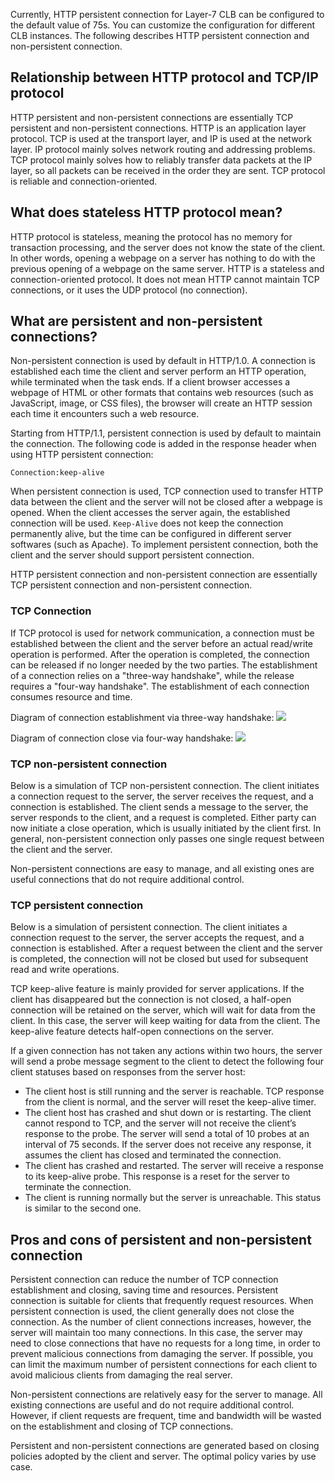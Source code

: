 Currently, HTTP persistent connection for Layer-7 CLB can be configured to the default value of 75s. You can customize the configuration for different CLB instances. The following describes HTTP persistent connection and non-persistent connection.

## Relationship between HTTP protocol and TCP/IP protocol
HTTP persistent and non-persistent connections are essentially TCP persistent and non-persistent connections. HTTP is an application layer protocol. TCP is used at the transport layer, and IP is used at the network layer. IP protocol mainly solves network routing and addressing problems. TCP protocol mainly solves how to reliably transfer data packets at the IP layer, so all packets can be received in the order they are sent. TCP protocol is reliable and connection-oriented.
 
## What does stateless HTTP protocol mean?
HTTP protocol is stateless, meaning the protocol has no memory for transaction processing, and the server does not know the state of the client. In other words, opening a webpage on a server has nothing to do with the previous opening of a webpage on the same server. HTTP is a stateless and connection-oriented protocol. It does not mean HTTP cannot maintain TCP connections, or it uses the UDP protocol (no connection).
 
## What are persistent and non-persistent connections?
Non-persistent connection is used by default in HTTP/1.0. A connection is established each time the client and server perform an HTTP operation, while terminated when the task ends. If a client browser accesses a webpage of HTML or other formats that contains web resources (such as JavaScript, image, or CSS files), the browser will create an HTTP session each time it encounters such a web resource.

Starting from HTTP/1.1, persistent connection is used by default to maintain the connection. The following code is added in the response header when using HTTP persistent connection:

```
Connection:keep-alive
```

When persistent connection is used, TCP connection used to transfer HTTP data between the client and the server will not be closed after a webpage is opened. When the client accesses the server again, the established connection will be used. `Keep-Alive` does not keep the connection permanently alive, but the time can be configured in different server softwares (such as Apache). To implement persistent connection, both the client and the server should support persistent connection.

HTTP persistent connection and non-persistent connection are essentially TCP persistent connection and non-persistent connection.

### TCP Connection
If TCP protocol is used for network communication, a connection must be established between the client and the server before an actual read/write operation is performed. After the operation is completed, the connection can be released if no longer needed by the two parties. The establishment of a connection relies on a "three-way handshake", while the release requires a "four-way handshake". The establishment of each connection consumes resource and time.

Diagram of connection establishment via three-way handshake:
![](https://main.qcloudimg.com/raw/0fd90c1e746103ac30860ff72d3991af.jpg)

Diagram of connection close via four-way handshake:
![](https://main.qcloudimg.com/raw/0365ef944cf4e0f68c697e4e597319ff.jpg)

### TCP non-persistent connection
Below is a simulation of TCP non-persistent connection. The client initiates a connection request to the server, the server receives the request, and a connection is established. The client sends a message to the server, the server responds to the client, and a request is completed. Either party can now initiate a close operation, which is usually initiated by the client first. In general, non-persistent connection only passes one single request between the client and the server.

Non-persistent connections are easy to manage, and all existing ones are useful connections that do not require additional control.

### TCP persistent connection
Below is a simulation of persistent connection. The client initiates a connection request to the server, the server accepts the request, and a connection is established. After a request between the client and the server is completed, the connection will not be closed but used for subsequent read and write operations.

TCP keep-alive feature is mainly provided for server applications. If the client has disappeared but the connection is not closed, a half-open connection will be retained on the server, which will wait for data from the client. In this case, the server will keep waiting for data from the client. The keep-alive feature detects half-open connections on the server.

If a given connection has not taken any actions within two hours, the server will send a probe message segment to the client to detect the following four client statuses based on responses from the server host:
- The client host is still running and the server is reachable. TCP response from the client is normal, and the server will reset the keep-alive timer.
- The client host has crashed and shut down or is restarting. The client cannot respond to TCP, and the server will not receive the client’s response to the probe. The server will send a total of 10 probes at an interval of 75 seconds. If the server does not receive any response, it assumes the client has closed and terminated the connection.
- The client has crashed and restarted. The server will receive a response to its keep-alive probe. This response is a reset for the server to terminate the connection.
- The client is running normally but the server is unreachable. This status is similar to the second one.
 
## Pros and cons of persistent and non-persistent connection
Persistent connection can reduce the number of TCP connection establishment and closing, saving time and resources. Persistent connection is suitable for clients that frequently request resources. When persistent connection is used, the client generally does not close the connection. As the number of client connections increases, however, the server will maintain too many connections. In this case, the server may need to close connections that have no requests for a long time, in order to prevent malicious connections from damaging the server. If possible, you can limit the maximum number of persistent connections for each client to avoid malicious clients from damaging the real server.

Non-persistent connections are relatively easy for the server to manage. All existing connections are useful and do not require additional control. However, if client requests are frequent, time and bandwidth will be wasted on the establishment and closing of TCP connections.

Persistent and non-persistent connections are generated based on closing policies adopted by the client and server. The optimal policy varies by use case.
